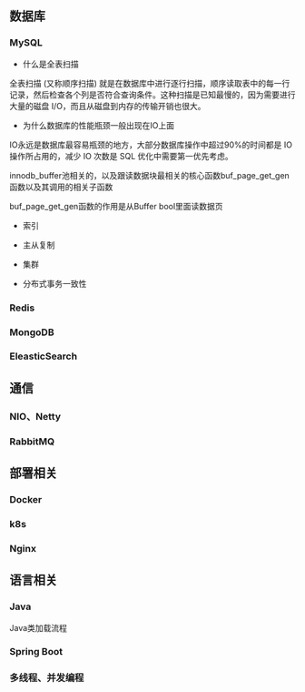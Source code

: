 ## 数据库

### MySQL

- 什么是全表扫描

全表扫描 (又称顺序扫描) 就是在数据库中进行逐行扫描，顺序读取表中的每一行记录，然后检查各个列是否符合查询条件。这种扫描是已知最慢的，因为需要进行大量的磁盘 I/O，而且从磁盘到内存的传输开销也很大。

- 为什么数据库的性能瓶颈一般出现在IO上面

IO永远是数据库最容易瓶颈的地方，大部分数据库操作中超过90%的时间都是 IO 操作所占用的，减少 IO 次数是 SQL 优化中需要第一优先考虑。

innodb_buffer池相关的，以及跟读数据块最相关的核心函数buf_page_get_gen函数以及其调用的相关子函数

buf_page_get_gen函数的作用是从Buffer bool里面读数据页

- 索引

- 主从复制

- 集群

- 分布式事务一致性

### Redis



### MongoDB



### EleasticSearch

## 通信

### NIO、Netty

### RabbitMQ

## 部署相关

### Docker

### k8s

### Nginx

## 语言相关

### Java

Java类加载流程

### Spring Boot

### 多线程、并发编程